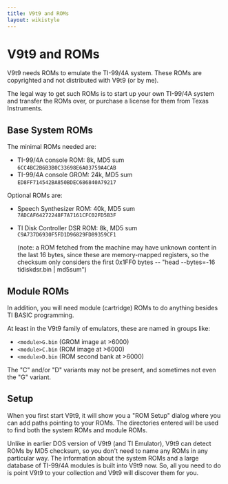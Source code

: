 ```yaml
---
title: V9t9 and ROMs
layout: wikistyle
---
```


V9t9 and ROMs
================

V9t9 needs ROMs to emulate the TI-99/4A system.  These ROMs are copyrighted and not distributed with 
V9t9 (or by me).  

The legal way to get such ROMs is to start up your own TI-99/4A system and transfer the ROMs over, or 
purchase a license for them from Texas Instruments.

Base System ROMs
-----------------

The minimal ROMs needed are:

* TI-99/4A console ROM:  8k, MD5 sum `6CC4BC2B6B3B0C33698E6A03759A4CAB`
* TI-99/4A console GROM:  24k, MD5 sum `ED8FF714542BA850BDEC686840A79217`

Optional ROMs are:

* Speech Synthesizer ROM:  40k, MD5 sum `7ADCAF64272248F7A7161CFC02FD5B3F`
* TI Disk Controller DSR ROM:  8k, MD5 sum `C9A737D6930F5FD1D96829FD89359CF1`
  
  (note: a ROM fetched from the machine may have unknown content in the last 16 bytes, since these are 
  memory-mapped registers, so the checksum only considers the first 0x1FF0 bytes -- 
  "head --bytes=-16 tidiskdsr.bin | md5sum")

Module ROMs
-----------------

In addition, you will need module (cartridge) ROMs to do anything besides TI BASIC programming.  

At least in the V9t9 family of emulators, these are named in groups like:

* `<module>G.bin` (GROM image at >6000)
* `<module>C.bin` (ROM image at >6000)
* `<module>D.bin` (ROM second bank at >6000)

The "C" and/or "D" variants may not be present, and sometimes not even the "G" variant.

Setup
-----------------

When you first start V9t9, it will show you a "ROM Setup" dialog where you can add paths pointing to your ROMs.
  The directories entered will be used to find both the system ROMs and module ROMs.

Unlike in earlier DOS version of V9t9 (and TI Emulator), V9t9 can detect ROMs by MD5 checksum, so you don't 
need to name any ROMs in any particular way.  The information about the system ROMs and a large database of 
TI-99/4A modules is built into V9t9 now.  So, all you need to do is point V9t9 to your collection and V9t9 
will discover them for you.
